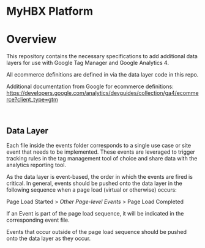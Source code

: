 # MyHBX Platform

<h1 id="overview"><strong>Overview</strong></h1>
<p>This repository contains the necessary specifications to add additional data layers for use with Google Tag Manager and Google Analytics 4.</p>
<p>All ecommerce definitions are defined in via the data layer code in this repo.</p>
<p>Additional documentation from Google for ecommerce definitions: <a href="https://developers.google.com/analytics/devguides/collection/ga4/ecommerce?client_type=gtm">https://developers.google.com/analytics/devguides/collection/ga4/ecommerce?client_type=gtm</a></p>
<p>&nbsp;</p>
<h2 id="data-layer">Data Layer</h2>
<p>Each file inside the events folder corresponds to a single use case or site event that needs to be implemented. These events are leveraged to trigger tracking rules in the tag management tool of choice and share data with the analytics reporting tool.</p>
<p>As the data layer is event-based, the order in which the events are fired is critical. In general, events should be pushed onto the data layer in the following sequence when a page load (virtual or otherwise) occurs:</p>
<p>Page Load Started &gt; <em>Other Page-level Events</em> &gt; Page Load Completed</p>
<p>If an Event is part of the page load sequence, it will be indicated in the corresponding event file.</p>
<p>Events that occur outside of the page load sequence should be pushed onto the data layer as they occur.</p>
